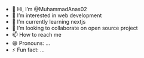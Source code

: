 - 👋 Hi, I’m @MuhammadAnas02
- 👀 I’m interested in web development 
- 🌱 I’m currently learning nextjs
- 💞️ I’m looking to collaborate on open source project 
- 📫 How to reach me 
- 😄 Pronouns: ...
- ⚡ Fun fact: ...

<!---
MuhammadAnas02/MuhammadAnas02 is a ✨ special ✨ repository because its `README.md` (this file) appears on your GitHub profile.
You can click the Preview link to take a look at your changes.
--->
